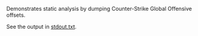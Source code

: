 Demonstrates static analysis by dumping Counter-Strike Global Offensive offsets.

See the output in [stdout.txt](stdout.txt).
